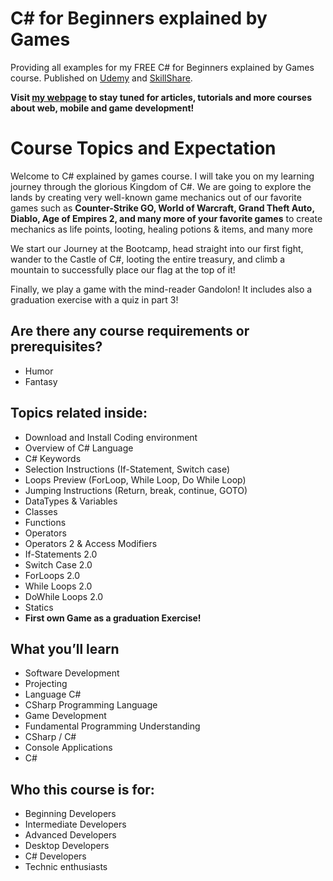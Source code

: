 # C# for Beginners explained by Games

Providing all examples for my FREE C# for Beginners explained by Games course. Published on [Udemy](https://www.udemy.com/user/arnold-abraham-3/) 
and [SkillShare](https://www.skillshare.com/profile/Arnold-Abraham/309667286). 

**Visit [my webpage](www.projanitordevs) to stay tuned for articles, tutorials and more courses about web, mobile and game development!**

# Course Topics and Expectation

Welcome to C# explained by games course. I will take you on my learning journey through the glorious Kingdom of C#. We are going to explore the lands by creating very well-known game mechanics out of our favorite games such as **Counter-Strike GO, World of Warcraft, Grand Theft Auto, Diablo, Age of Empires 2, and many more of your favorite games** to create mechanics as life points, looting, healing potions & items, and many more

We start our Journey at the Bootcamp, head straight into our first fight, wander to the Castle of C#, looting the entire treasury, and climb a mountain to successfully place our flag at the top of it!

Finally, we play a game with the mind-reader Gandolon! It includes also a graduation exercise with a quiz in part 3!

## Are there any course requirements or prerequisites?
- Humor
- Fantasy

## Topics related inside:

- Download and Install Coding environment
- Overview of C# Language
- C# Keywords
- Selection Instructions (If-Statement, Switch case)
- Loops Preview (ForLoop, While Loop, Do While Loop)
- Jumping Instructions (Return, break, continue, GOTO)
- DataTypes & Variables
- Classes
- Functions
- Operators
- Operators 2 & Access Modifiers
- If-Statements 2.0
- Switch Case 2.0
- ForLoops 2.0
- While Loops 2.0
- DoWhile Loops 2.0
- Statics
- **First own Game as a graduation Exercise!**

## What you’ll learn
- Software Development
- Projecting
- Language C#
- CSharp Programming Language
- Game Development
- Fundamental Programming Understanding
- CSharp / C#
- Console Applications
- C#

## Who this course is for:
- Beginning Developers
- Intermediate Developers
- Advanced Developers
- Desktop Developers
- C# Developers
- Technic enthusiasts
